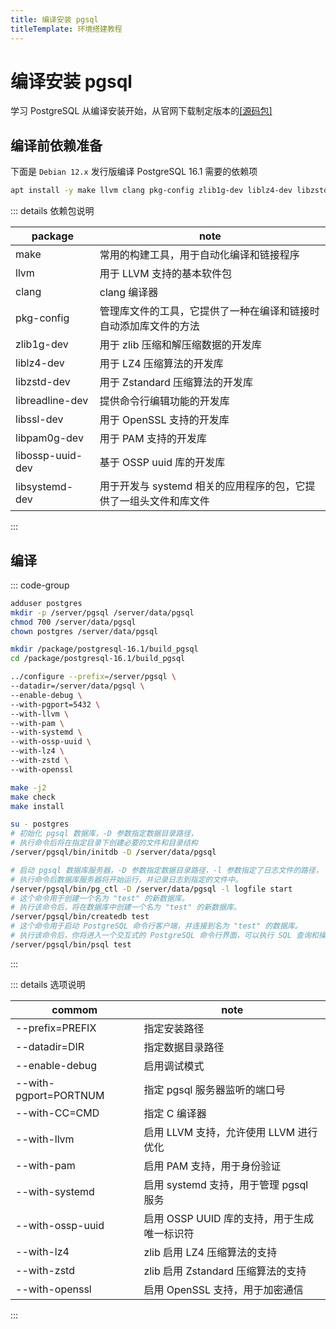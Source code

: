 ```yaml
---
title: 编译安装 pgsql
titleTemplate: 环境搭建教程
---
```


# 编译安装 pgsql

学习 PostgreSQL 从编译安装开始，从官网下载制定版本的[[源码包]](https://www.postgresql.org/ftp/source/)

## 编译前依赖准备

下面是 `Debian 12.x` 发行版编译 PostgreSQL 16.1 需要的依赖项

```bash
apt install -y make llvm clang pkg-config zlib1g-dev liblz4-dev libzstd-dev libreadline-dev libssl-dev libpam0g-dev libossp-uuid-dev libsystemd-dev
```

::: details 依赖包说明

| package          | note                                                              |
| ---------------- | ----------------------------------------------------------------- |
| make             | 常用的构建工具，用于自动化编译和链接程序                          |
| llvm             | 用于 LLVM 支持的基本软件包                                        |
| clang            | clang 编译器                                                      |
| pkg-config       | 管理库文件的工具，它提供了一种在编译和链接时自动添加库文件的方法  |
| zlib1g-dev       | 用于 zlib 压缩和解压缩数据的开发库                                |
| liblz4-dev       | 用于 LZ4 压缩算法的开发库                                         |
| libzstd-dev      | 用于 Zstandard 压缩算法的开发库                                   |
| libreadline-dev  | 提供命令行编辑功能的开发库                                        |
| libssl-dev       | 用于 OpenSSL 支持的开发库                                         |
| libpam0g-dev     | 用于 PAM 支持的开发库                                             |
| libossp-uuid-dev | 基于 OSSP uuid 库的开发库                                         |
| libsystemd-dev   | 用于开发与 systemd 相关的应用程序的包，它提供了一组头文件和库文件 |

:::

## 编译

::: code-group

```bash [用户及权限]
adduser postgres
mkdir -p /server/pgsql /server/data/pgsql
chmod 700 /server/data/pgsql
chown postgres /server/data/pgsql
```

```bash [进入构建目录]
mkdir /package/postgresql-16.1/build_pgsql
cd /package/postgresql-16.1/build_pgsql
```

```bash [编译指令]
../configure --prefix=/server/pgsql \
--datadir=/server/data/pgsql \
--enable-debug \
--with-pgport=5432 \
--with-llvm \
--with-pam \
--with-systemd \
--with-ossp-uuid \
--with-lz4 \
--with-zstd \
--with-openssl
```

```bash [安装指令]
make -j2
make check
make install
```

```bash [数据初始化]
su - postgres
# 初始化 pgsql 数据库，-D 参数指定数据目录路径，
# 执行命令后将在指定目录下创建必要的文件和目录结构
/server/pgsql/bin/initdb -D /server/data/pgsql
```

```bash [测试]
# 启动 pgsql 数据库服务器，-D 参数指定数据目录路径，-l 参数指定了日志文件的路径，
# 执行命令后数据库服务器将开始运行，并记录日志到指定的文件中。
/server/pgsql/bin/pg_ctl -D /server/data/pgsql -l logfile start
# 这个命令用于创建一个名为 "test" 的新数据库。
# 执行该命令后，将在数据库中创建一个名为 "test" 的新数据库。
/server/pgsql/bin/createdb test
# 这个命令用于启动 PostgreSQL 命令行客户端，并连接到名为 "test" 的数据库。
# 执行该命令后，你将进入一个交互式的 PostgreSQL 命令行界面，可以执行 SQL 查询和操作。
/server/pgsql/bin/psql test
```

:::

::: details 选项说明

| commom                | note                                        |
| --------------------- | ------------------------------------------- |
| --prefix=PREFIX       | 指定安装路径                                |
| --datadir=DIR         | 指定数据目录路径                            |
| --enable-debug        | 启用调试模式                                |
| --with-pgport=PORTNUM | 指定 pgsql 服务器监听的端口号               |
| --with-CC=CMD         | 指定 C 编译器                               |
| --with-llvm           | 启用 LLVM 支持，允许使用 LLVM 进行优化      |
| --with-pam            | 启用 PAM 支持，用于身份验证                 |
| --with-systemd        | 启用 systemd 支持，用于管理 pgsql 服务      |
| --with-ossp-uuid      | 启用 OSSP UUID 库的支持，用于生成唯一标识符 |
| --with-lz4            | zlib 启用 LZ4 压缩算法的支持                |
| --with-zstd           | zlib 启用 Zstandard 压缩算法的支持          |
| --with-openssl        | 启用 OpenSSL 支持，用于加密通信             |

:::

